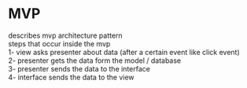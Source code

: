 # MVP  
describes mvp architecture pattern  
steps that occur inside the mvp  
1- view asks presenter about data (after a certain event like click event)  
2- presenter gets the data form the model / database  
3- presenter sends the data to the interface  
4- interface sends the data to the view  

